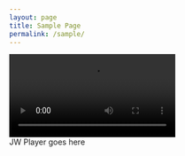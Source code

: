 ```yaml
---
layout: page
title: Sample Page
permalink: /sample/
---
```



<div class="plyr">
    <video controls>
        <!-- Video files -->
        <source src="http://l.symi.ml/catallena.mp4" type="video/mp4">

    </video>
    
</div>
<script>plyr.setup();</script>

<!-- 嵌入播放器开始 -->
<div id="mediaplayer">JW Player goes here</div>
<script type="text/javascript">
		jwplayer("mediaplayer").setup({
	
			file: "http://l.symi.ml/Mr.Mr.mp4",
                        width: "100%",
                        aspectratio: "16:9",
                        autostart: 'viewable',
			skin: {
                           name: "vapor"
		}
		});
</script> 
<!-- 嵌入播放器结束 -->
